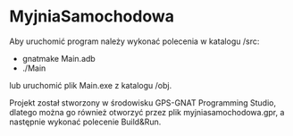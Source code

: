 # MyjniaSamochodowa

Aby uruchomić program należy wykonać polecenia w katalogu /src:
  - gnatmake Main.adb
  - ./Main
 
 lub uruchomić plik Main.exe z katalogu /obj.
  
Projekt został stworzony w środowisku GPS-GNAT Programming Studio, dlatego można go również otworzyć przez plik myjniasamochodowa.gpr, a następnie wykonać polecenie Build&Run.
